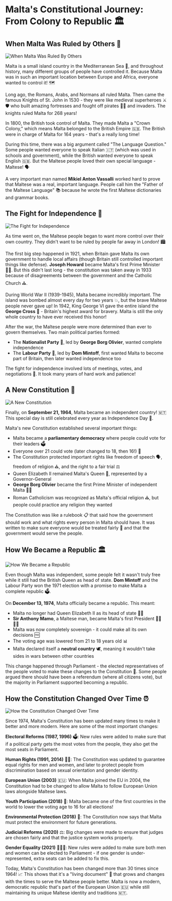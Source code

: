 # Malta's Constitutional Journey: From Colony to Republic 🏛️

## When Malta Was Ruled by Others 🏰

![When Malta Was Ruled By Others](../../images/history/when-malta-was-ruled-by-others.png)

Malta is a small island country in the Mediterranean Sea 🌊, and throughout history, many different groups of people have controlled it. Because Malta was in such an important location between Europe and Africa, everyone wanted to control it! 🗺️

Long ago, the Romans, Arabs, and Normans all ruled Malta. Then came the famous Knights of St. John in 1530 - they were like medieval superheroes ⚔️🛡️ who built amazing fortresses and fought off pirates 🏴‍☠️ and invaders. The knights ruled Malta for 268 years!

In 1800, the British took control of Malta. They made Malta a "Crown Colony," which means Malta belonged to the British Empire 🇬🇧. The British were in charge of Malta for 164 years - that's a really long time!

During this time, there was a big argument called "The Language Question." Some people wanted everyone to speak Italian 🇮🇹 (which was used in schools and government), while the British wanted everyone to speak English 🇬🇧. But the Maltese people loved their own special language - Maltese! 🗣️

A very important man named **Mikiel Anton Vassalli** worked hard to prove that Maltese was a real, important language. People call him the "Father of the Maltese Language" 📚 because he wrote the first Maltese dictionaries and grammar books.

## The Fight for Independence 💪

![The Fight for Independence](../../images/history/the-fight-for-independence.png)

As time went on, the Maltese people began to want more control over their own country. They didn't want to be ruled by people far away in London! 🏙️

The first big step happened in 1921, when Britain gave Malta its own government to handle local affairs (though Britain still controlled important things like defense). **Joseph Howard** became Malta's first Prime Minister 👨‍💼. But this didn't last long - the constitution was taken away in 1933 because of disagreements between the government and the Catholic Church ⛪.

During World War II (1939-1945), Malta became incredibly important. The island was bombed almost every day for two years 💥, but the brave Maltese people never gave up! In 1942, King George VI gave the entire island the **George Cross** 🏅 - Britain's highest award for bravery. Malta is still the only whole country to have ever received this honor!

After the war, the Maltese people were more determined than ever to govern themselves. Two main political parties formed:

- The **Nationalist Party** 🔵, led by **George Borg Olivier**, wanted complete independence
- The **Labour Party** 🔴, led by **Dom Mintoff**, first wanted Malta to become part of Britain, then later wanted independence too

The fight for independence involved lots of meetings, votes, and negotiations 🤝. It took many years of hard work and patience!

## A New Constitution 📜

![A New Constitution](../../images/history/a-new-constitution.png)

Finally, on **September 21, 1964**, Malta became an independent country! 🇲🇹 This special day is still celebrated every year as Independence Day 🎉.

Malta's new Constitution established several important things:

- Malta became a **parliamentary democracy** where people could vote for their leaders 🗳️
- Everyone over 21 could vote (later changed to 18, then 16!) 👥
- The Constitution protected important rights like freedom of speech 🗣️, freedom of religion ⛪, and the right to a fair trial ⚖️
- Queen Elizabeth II remained Malta's Queen 👑, represented by a Governor-General
- **George Borg Olivier** became the first Prime Minister of independent Malta 👨‍💼
- Roman Catholicism was recognized as Malta's official religion ⛪, but people could practice any religion they wanted

The Constitution was like a rulebook 📋 that said how the government should work and what rights every person in Malta should have. It was written to make sure everyone would be treated fairly 🤝 and that the government would serve the people.

## How We Became a Republic 🏛️

![How We Became a Republic](../../images/history/how-we-became-a-republic.png)

Even though Malta was independent, some people felt it wasn't truly free while it still had the British Queen as head of state. **Dom Mintoff** and the Labour Party won the 1971 election with a promise to make Malta a complete republic 🗳️.

On **December 13, 1974**, Malta officially became a republic. This meant:

- Malta no longer had Queen Elizabeth II as its head of state 👑❌
- **Sir Anthony Mamo**, a Maltese man, became Malta's first President 👨‍💼🇲🇹
- Malta was now completely sovereign - it could make all its own decisions 🆓
- The voting age was lowered from 21 to 18 years old 📊
- Malta declared itself a **neutral country** 🕊️, meaning it wouldn't take sides in wars between other countries

This change happened through Parliament - the elected representatives of the people voted to make these changes to the Constitution 📝. Some people argued there should have been a referendum (where all citizens vote), but the majority in Parliament supported becoming a republic.

## How the Constitution Changed Over Time ⏰

![How the Constitution Changed Over Time](../../images/history/how-the-constitution-changed-over-time.png)

Since 1974, Malta's Constitution has been updated many times to make it better and more modern. Here are some of the most important changes:

**Electoral Reforms (1987, 1996)** 🗳️: New rules were added to make sure that if a political party gets the most votes from the people, they also get the most seats in Parliament.

**Human Rights (1991, 2014)** 🏳️‍🌈: The Constitution was updated to guarantee equal rights for men and women, and later to protect people from discrimination based on sexual orientation and gender identity.

**European Union (2003)** 🇪🇺: When Malta joined the EU in 2004, the Constitution had to be changed to allow Malta to follow European Union laws alongside Maltese laws.

**Youth Participation (2018)** 🧒: Malta became one of the first countries in the world to lower the voting age to 16 for all elections!

**Environmental Protection (2018)** 🌱: The Constitution now says that Malta must protect the environment for future generations.

**Judicial Reforms (2020)** ⚖️: Big changes were made to ensure that judges are chosen fairly and that the justice system works properly.

**Gender Equality (2021)** 👩‍🤝‍👨: New rules were added to make sure both men and women can be elected to Parliament - if one gender is under-represented, extra seats can be added to fix this.

Today, Malta's Constitution has been changed more than 30 times since 1964! 📈 This shows that it's a "living document" 📄 that grows and changes with the times to serve the Maltese people better. Malta is now a modern, democratic republic that's part of the European Union 🇪🇺 while still maintaining its unique Maltese identity and traditions 🇲🇹.
